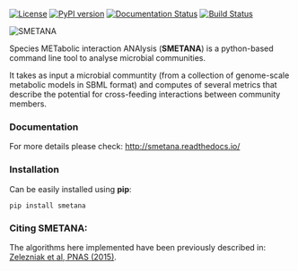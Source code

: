 [![License](https://img.shields.io/badge/License-Apache%202.0-blue.svg)](https://opensource.org/licenses/Apache-2.0)
[![PyPI version](https://badge.fury.io/py/smetana.svg)](https://badge.fury.io/py/smetana)
[![Documentation Status](http://readthedocs.org/projects/smetana/badge/?version=latest)](http://smetana.readthedocs.io/en/latest/?badge=latest)
[![Build Status](https://travis-ci.org/cdanielmachado/smetana.svg?branch=master)](https://travis-ci.org/cdanielmachado/smetana)


![SMETANA](logo_300px.png)


Species METabolic interaction ANAlysis (**SMETANA**) is a python-based command line tool to analyse microbial communities. 

It takes as input a microbial communtity (from a collection of genome-scale metabolic models in SBML format) and computes of several metrics that describe the potential for cross-feeding interactions between community members. 

### Documentation

For more details please check: http://smetana.readthedocs.io/
 
### Installation

Can be easily installed using **pip**:
```
pip install smetana
```

### Citing SMETANA:

The algorithms here implemented have been previously described in: [Zelezniak et al, PNAS (2015)](http://www.pnas.org/content/112/20/6449.short).
